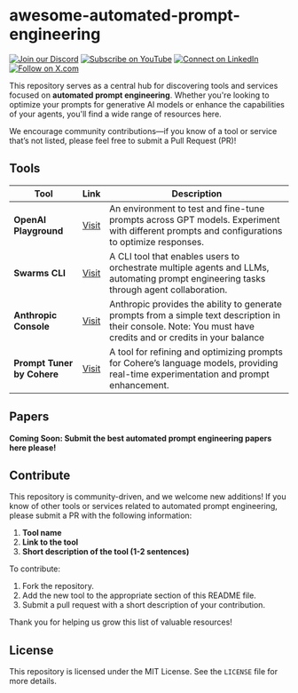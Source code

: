 # awesome-automated-prompt-engineering

[![Join our Discord](https://img.shields.io/badge/Discord-Join%20our%20server-5865F2?style=for-the-badge&logo=discord&logoColor=white)](https://discord.gg/agora-999382051935506503) [![Subscribe on YouTube](https://img.shields.io/badge/YouTube-Subscribe-red?style=for-the-badge&logo=youtube&logoColor=white)](https://www.youtube.com/@kyegomez3242) [![Connect on LinkedIn](https://img.shields.io/badge/LinkedIn-Connect-blue?style=for-the-badge&logo=linkedin&logoColor=white)](https://www.linkedin.com/in/kye-g-38759a207/) [![Follow on X.com](https://img.shields.io/badge/X.com-Follow-1DA1F2?style=for-the-badge&logo=x&logoColor=white)](https://x.com/kyegomezb)


This repository serves as a central hub for discovering tools and services focused on **automated prompt engineering**. Whether you're looking to optimize your prompts for generative AI models or enhance the capabilities of your agents, you'll find a wide range of resources here.

We encourage community contributions—if you know of a tool or service that’s not listed, please feel free to submit a Pull Request (PR)!

## Tools

| **Tool**                               | **Link**                                                            | **Description**                                                                                                                                              |
|----------------------------------------|---------------------------------------------------------------------|--------------------------------------------------------------------------------------------------------------------------------------------------------------|
| **OpenAI Playground**                  | [Visit](https://platform.openai.com/playground/chat?models=gpt-4o)   | An environment to test and fine-tune prompts across GPT models. Experiment with different prompts and configurations to optimize responses.                   |
| **Swarms CLI**                         | [Visit](https://github.com/kyegomez/swarms)                          | A CLI tool that enables users to orchestrate multiple agents and LLMs, automating prompt engineering tasks through agent collaboration.                       |
| **Anthropic Console**                  | [Visit](https://console.anthropic.com/dashboard)                     | Anthropic provides the ability to generate prompts from a simple text description in their console. Note: You must have credits and or credits in your balance                                               |
| **Prompt Tuner by Cohere**             | [Visit](https://dashboard.cohere.com/prompt-tuner)                   | A tool for refining and optimizing prompts for Cohere’s language models, providing real-time experimentation and prompt enhancement.                           |


## Papers

**Coming Soon: Submit the best automated prompt engineering papers here please!**




## Contribute

This repository is community-driven, and we welcome new additions! If you know of other tools or services related to automated prompt engineering, please submit a PR with the following information:

1. **Tool name**
2. **Link to the tool**
3. **Short description of the tool (1-2 sentences)**

To contribute:
1. Fork the repository.
2. Add the new tool to the appropriate section of this README file.
3. Submit a pull request with a short description of your contribution.

Thank you for helping us grow this list of valuable resources!

## License
This repository is licensed under the MIT License. See the `LICENSE` file for more details.
